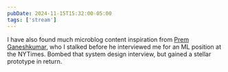 ```yaml
---
pubDate: 2024-11-15T15:32:00-05:00
tags: ['stream']
---
```


I have also found much microblog content inspiration from [Prem Ganeshkumar](https://pgkr.net/), who I stalked before he interviewed me for an ML position at the NYTimes. Bombed that system design interview, but gained a stellar prototype in return.

